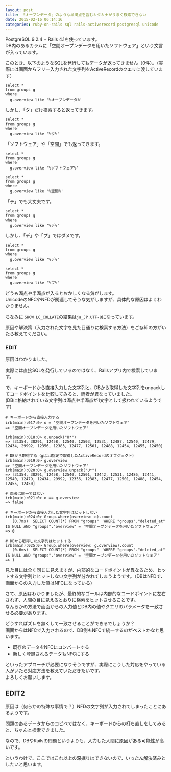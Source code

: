 ```yaml
---
layout: post
title: 「オープンデータ」のような半濁点を含むカタカナがうまく検索できない
date: 2015-02-16 06:14:16
categories: ruby-on-rails sql rails-activerecord postgresql unicode
---
```

<p>PostgreSQL 9.2.4 + Rails 4.1を使っています。<br>
DB内のあるカラムに「空間オープンデータを用いたソフトウェア」という文言が入っています。</p>

<p>このとき、以下のようなSQLを発行してもデータが返ってきません（0件）。（実際には画面からフリー入力された文字列をActiveRecordのクエリに渡しています）</p>

<pre><code>select * 
from groups g 
where 
  g.overview like '%オープンデータ%'
</code></pre>

<p>しかし、「タ」だけ検索すると返ってきます。</p>

<pre><code>select * 
from groups g 
where 
  g.overview like '%タ%'
</code></pre>

<p>「ソフトウェア」や「空間」でも返ってきます。</p>

<pre><code>select * 
from groups g 
where 
  g.overview like '%ソフトウェア%'

select * 
from groups g 
where 
  g.overview like '%空間%'
</code></pre>

<p>「テ」でも大丈夫です。</p>

<pre><code>select * 
from groups g 
where 
  g.overview like '%デ%'
</code></pre>

<p>しかし、「デ」や「プ」ではダメです。</p>

<pre><code>select * 
from groups g 
where 
  g.overview like '%デ%'

select * 
from groups g 
where 
  g.overview like '%プ%'
</code></pre>

<p>どうも濁点や半濁点が入るとおかしくなる気がします。<br>
UnicodeのNFCやNFDが関連してそうな気がしますが、具体的な原因はよくわかりません。</p>

<p>ちなみに <code>SHOW LC_COLLATE</code>の結果は<code>ja_JP.UTF-8</code>になっています。</p>

<p>原因や解決策（入力された文字を見た目通りに検索する方法）をご存知の方がいたら教えてください。</p>

<h3>EDIT</h3>

<p>原因はわかりました。</p>

<p>実際には直接SQLを発行しているのではなく、Railsアプリ内で検索しています。</p>

<p>で、キーボードから直接入力した文字列と、DBから取得した文字列をunpackしてコードポイントを比較してみると、両者が異なっていました。<br>
(DBに格納されている文字列は濁点や半濁点が1文字として扱われているようです)</p>

<pre><code># キーボードから直接入力する
irb(main):017:0&gt; o = '空間オープンデータを用いたソフトウェア'
=&gt; "空間オープンデータを用いたソフトウェア"

irb(main):018:0&gt; o.unpack("U*")
=&gt; [31354, 38291, 12458, 12540, 12503, 12531, 12487, 12540, 12479, 12434, 29992, 12356, 12383, 12477, 12501, 12488, 12454, 12455, 12450]

# DBから取得する（gはid指定で取得したActiveRecordのオブジェクト）
irb(main):019:0&gt; g.overview
=&gt; "空間オープンデータを用いたソフトウェア"
irb(main):020:0&gt; g.overview.unpack("U*")
=&gt; [31354, 38291, 12458, 12540, 12501, 12442, 12531, 12486, 12441, 12540, 12479, 12434, 29992, 12356, 12383, 12477, 12501, 12488, 12454, 12455, 12450]

# 両者は同一ではない
irb(main):021:0&gt; o == g.overview
=&gt; false

# キーボードから直接入力した文字列はヒットしない
irb(main):024:0&gt; Group.where(overview: o).count
   (0.7ms)  SELECT COUNT(*) FROM "groups"  WHERE "groups"."deleted_at" IS NULL AND "groups"."overview" = '空間オープンデータを用いたソフトウェア'
=&gt; 0

# DBから取得した文字列はヒットする
irb(main):025:0&gt; Group.where(overview: g.overview).count
   (0.6ms)  SELECT COUNT(*) FROM "groups"  WHERE "groups"."deleted_at" IS NULL AND "groups"."overview" = '空間オープンデータを用いたソフトウェア'
=&gt; 1
</code></pre>

<p>見た目には全く同じに見えますが、内部的なコードポイントが異なるため、ヒットする文字列とヒットしない文字列が分かれてしまうようです。（DBはNFDで、画面からの入力した値はNFCになっている）</p>

<p>さて、原因はわかりましたが、最終的なゴールは内部的なコードポイントに左右されず、人間の目に見えるとおりに検索をヒットさせることです。<br>
なんらかの方法で画面からの入力値とDB内の値やクエリのパラメータを一致させる必要があります。</p>

<p>どうすればズレを無くして一致させることができるでしょうか？<br>
画面からはNFCで入力されるので、DB側もNFCで統一するのがベストかなと思います。</p>

<ul>
<li>既存のデータをNFCにコンバートする</li>
<li>新しく登録されるデータもNFCにする</li>
</ul>

<p>といったアプローチが必要になりそうですが、実際にこうした対応をやっている人がいたら対応方法を教えていただきたいです。<br>
よろしくお願いします。</p>

<h2>EDIT2</h2>

<p>原因は（何らかの特殊な事情で？）NFDの文字列が入力されてしまったことにあるようです。</p>

<p>問題のあるデータからのコピペではなく、キーボードからの打ち直しをしてみると、ちゃんと検索できました。</p>

<p>なので、DBやRailsの問題というよりも、入力した人間に原因がある可能性が高いです。</p>

<p>というわけで、ここではこれ以上の深掘りはできないので、いったん解決済みとしたいと思います。</p>
